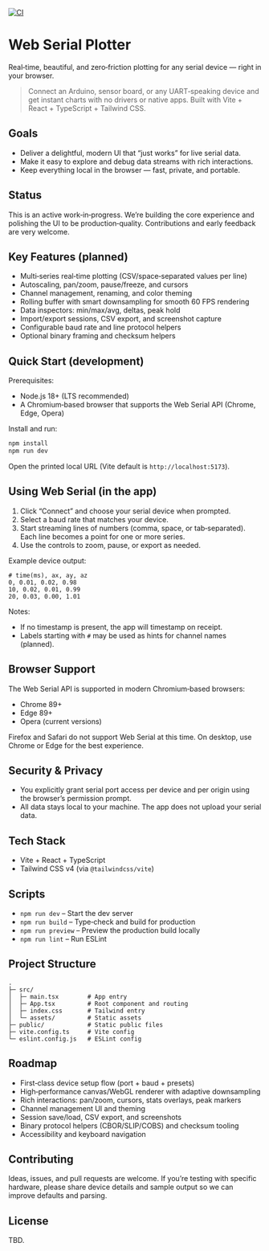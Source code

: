 [![CI](https://github.com/atomic14/web-serial-plotter/actions/workflows/ci.yml/badge.svg)](https://github.com/atomic14/web-serial-plotter/actions/workflows/ci.yml)

# Web Serial Plotter

Real‑time, beautiful, and zero‑friction plotting for any serial device — right in your browser.

> Connect an Arduino, sensor board, or any UART‑speaking device and get instant charts with no drivers or native apps. Built with Vite + React + TypeScript + Tailwind CSS.

## Goals

- Deliver a delightful, modern UI that “just works” for live serial data.
- Make it easy to explore and debug data streams with rich interactions.
- Keep everything local in the browser — fast, private, and portable.

## Status

This is an active work‑in‑progress. We’re building the core experience and polishing the UI to be production‑quality. Contributions and early feedback are very welcome.

## Key Features (planned)

- Multi‑series real‑time plotting (CSV/space‑separated values per line)
- Autoscaling, pan/zoom, pause/freeze, and cursors
- Channel management, renaming, and color theming
- Rolling buffer with smart downsampling for smooth 60 FPS rendering
- Data inspectors: min/max/avg, deltas, peak hold
- Import/export sessions, CSV export, and screenshot capture
- Configurable baud rate and line protocol helpers
- Optional binary framing and checksum helpers

## Quick Start (development)

Prerequisites:

- Node.js 18+ (LTS recommended)
- A Chromium‑based browser that supports the Web Serial API (Chrome, Edge, Opera)

Install and run:

```bash
npm install
npm run dev
```

Open the printed local URL (Vite default is `http://localhost:5173`).

## Using Web Serial (in the app)

1. Click “Connect” and choose your serial device when prompted.
2. Select a baud rate that matches your device.
3. Start streaming lines of numbers (comma, space, or tab‑separated). Each line becomes a point for one or more series.
4. Use the controls to zoom, pause, or export as needed.

Example device output:

```text
# time(ms), ax, ay, az
0, 0.01, 0.02, 0.98
10, 0.02, 0.01, 0.99
20, 0.03, 0.00, 1.01
```

Notes:

- If no timestamp is present, the app will timestamp on receipt.
- Labels starting with `#` may be used as hints for channel names (planned).

## Browser Support

The Web Serial API is supported in modern Chromium‑based browsers:

- Chrome 89+
- Edge 89+
- Opera (current versions)

Firefox and Safari do not support Web Serial at this time. On desktop, use Chrome or Edge for the best experience.

## Security & Privacy

- You explicitly grant serial port access per device and per origin using the browser’s permission prompt.
- All data stays local to your machine. The app does not upload your serial data.

## Tech Stack

- Vite + React + TypeScript
- Tailwind CSS v4 (via `@tailwindcss/vite`)

## Scripts

- `npm run dev` – Start the dev server
- `npm run build` – Type‑check and build for production
- `npm run preview` – Preview the production build locally
- `npm run lint` – Run ESLint

## Project Structure

```
.
├─ src/
│  ├─ main.tsx        # App entry
│  ├─ App.tsx         # Root component and routing
│  ├─ index.css       # Tailwind entry
│  └─ assets/         # Static assets
├─ public/            # Static public files
├─ vite.config.ts     # Vite config
└─ eslint.config.js   # ESLint config
```

## Roadmap

- First‑class device setup flow (port + baud + presets)
- High‑performance canvas/WebGL renderer with adaptive downsampling
- Rich interactions: pan/zoom, cursors, stats overlays, peak markers
- Channel management UI and theming
- Session save/load, CSV export, and screenshots
- Binary protocol helpers (CBOR/SLIP/COBS) and checksum tooling
- Accessibility and keyboard navigation

## Contributing

Ideas, issues, and pull requests are welcome. If you’re testing with specific hardware, please share device details and sample output so we can improve defaults and parsing.

## License

TBD.

